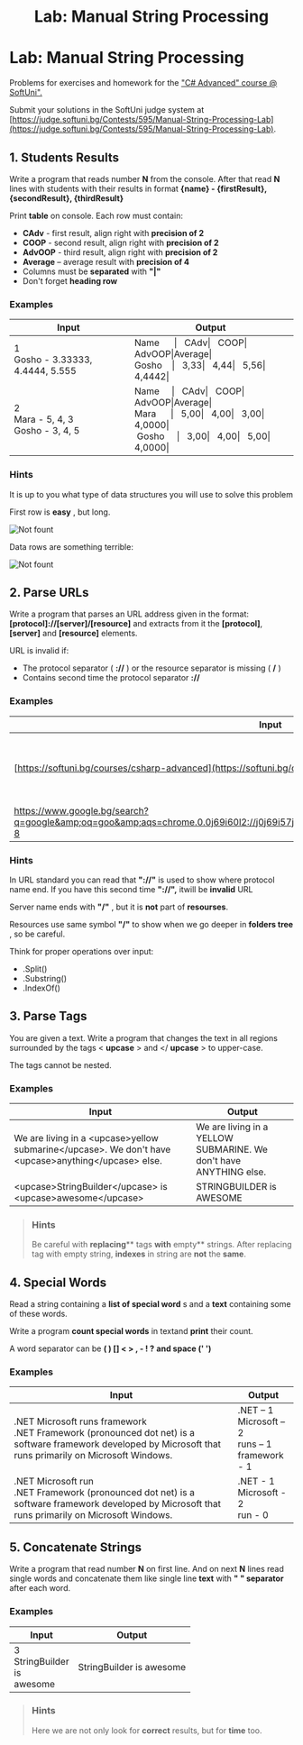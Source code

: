 ﻿# <p align="center"> Lab: Manual String Processing </p>

# Lab: Manual String Processing

Problems for exercises and homework for the [&quot;C# Advanced&quot; course @ SoftUni&quot;.](https://softuni.bg/trainings/1633/csharp-advanced-may-2017)

Submit your solutions in the SoftUni judge system at [https://judge.softuni.bg/Contests/595/Manual-String-Processing-Lab](https://judge.softuni.bg/Contests/595/Manual-String-Processing-Lab).

## 1. Students Results

Write a program that reads number **N** from the console. After that read **N** lines with students with their results in format **{name} - {firstResult}, {secondResult}, {thirdResult}**

Print **table** on console. Each row must contain:

- **CAdv** - first result, align right with **precision of 2**
- **COOP** - second result, align right with **precision of 2**
- **AdvOOP** - third result, align right with **precision of 2**
- **Average** – average result with **precision of 4**
- Columns must be **separated** with **&quot;|&quot;**
- Don&#39;t forget **heading row**

### Examples

| **Input** | **Output** |
| --- | --- |
| 1 <br/> Gosho - 3.33333, 4.4444, 5.555 |&nbsp;Name&nbsp;&nbsp;&nbsp;&nbsp;&nbsp;&nbsp;\|&nbsp;&nbsp;&nbsp;CAdv\|&nbsp;&nbsp;&nbsp;COOP\|&nbsp;AdvOOP\|Average\| <br/> &nbsp;Gosho&nbsp;&nbsp;&nbsp;&nbsp;\|&nbsp;&nbsp;&nbsp;3,33\|&nbsp;&nbsp;&nbsp;4,44\|&nbsp;&nbsp;&nbsp;5,56\|&nbsp;4,4442\| |
| 2 <br/> Mara - 5, 4, 3 <br/> Gosho - 3, 4, 5 |&nbsp;Name&nbsp;&nbsp;&nbsp;&nbsp;&nbsp;\|&nbsp;&nbsp;&nbsp;CAdv\|&nbsp;&nbsp;&nbsp;COOP\|&nbsp;AdvOOP\|Average\| <br/>&nbsp;Mara&nbsp;&nbsp;&nbsp;&nbsp;&nbsp;&nbsp;\|&nbsp;&nbsp;&nbsp;5,00\|&nbsp;&nbsp;&nbsp;4,00\|&nbsp;&nbsp;&nbsp;3,00\|&nbsp;4,0000\|<br/>&nbsp; Gosho&nbsp;&nbsp;&nbsp;&nbsp;&nbsp;\|&nbsp;&nbsp;&nbsp;3,00\|&nbsp;&nbsp;&nbsp;4,00\|&nbsp;&nbsp;&nbsp;5,00\|&nbsp;4,0000\| |

### Hints

It is up to you what type of data structures you will use to solve this problem

First row is **easy** , but long.

![Not fount](https://github.com/sevdalin/C-sharp-Web-Developer/blob/master/C%23%20Advanced/images/12.PNG)

Data rows are something terrible:

![Not fount](https://github.com/sevdalin/C-sharp-Web-Developer/blob/master/C%23%20Advanced/images/13.PNG)

## 2. Parse URLs

Write a program that parses an URL address given in the format: **[protocol]://[server]/[resource]** and extracts from it the **[protocol]**, **[server]** and **[resource]** elements.

URL is invalid if:

- The protocol separator ( **://** ) or the resource separator is missing ( **/** )
- Contains second time the protocol separator **://**

### Examples

| **Input** | **Output** |
| --- | --- |
| [https://softuni.bg/courses/csharp-advanced](https://softuni.bg/courses/csharp-advanced) | Protocol = https <br/> Server = softuni.bg <br/> Resources = courses/csharp-advance |
| https://www.google.bg/search?q=google&amp;oq=goo&amp;aqs=chrome.0.0j69i60l2://j0j69i57j69i65.2112j0j7&amp;sourceid=chrome&amp;ie=UTF-8 | Invalid URL |

### Hints

In URL standard you can read that **&quot;://&quot;** is used to show where protocol name end. If you have this second time **&quot;://&quot;,** itwill be **invalid** URL

Server name ends with **&quot;/&quot;** , but it is **not** part of **resourses**.

Resources use same symbol **&quot;/&quot;** to show when we go deeper in **folders tree** , so be careful.

Think for proper operations over input:

- .Split()
- .Substring()
- .IndexOf()

## 3. Parse Tags

You are given a text. Write a program that changes the text in all regions surrounded by the tags &lt; **upcase** &gt; and &lt;/ **upcase** &gt; to upper-case.

The tags cannot be nested.

### Examples

| **Input** | **Output** |
| --- | --- |
| We are living in a &lt;upcase&gt;yellow submarine&lt;/upcase&gt;. We don&#39;t have &lt;upcase&gt;anything&lt;/upcase&gt; else. | We are living in a YELLOW SUBMARINE. We don&#39;t have ANYTHING else. |
| &lt;upcase&gt;StringBuilder&lt;/upcase&gt; is &lt;upcase&gt;awesome&lt;/upcase&gt; | STRINGBUILDER is AWESOME |

> ### Hints
> Be careful with **replacing**** tags **with** empty** strings.
> After replacing tag with empty string, **indexes** in string are **not** the **same**.

## 4. Special Words

Read a string containing a **list of special word** s and a **text** containing some of these words.

Write a program **count special words** in textand **print** their count.

A word separator can be **( ) [] &lt; &gt; , - ! ?** **and space (&#39; &#39;)**

### Examples

| **Input** | **Output** |
| --- | --- |
| .NET Microsoft runs framework <br/> .NET Framework (pronounced dot net) is a software framework developed by Microsoft that runs primarily on Microsoft Windows. | .NET – 1 <br/> Microsoft – 2 <br/> runs – 1 <br/> framework - 1 |
| .NET Microsoft run <br/> .NET Framework (pronounced dot net) is a software framework developed by Microsoft that runs primarily on Microsoft Windows. | .NET - 1 <br/> Microsoft - 2 <br/> run - 0 |

## 5. Concatenate Strings

Write a program that read number **N** on first line. And on next **N** lines read single words and concatenate them like single line **text** with **&quot; &quot; separator** after each word.

### Examples

| **Input** | **Output** |
| --- | --- |
| 3 <br/> StringBuilder <br/> is <br/> awesome | StringBuilder is awesome |


> ### Hints
> Here we are not only look for **correct** results, but for **time** too.
